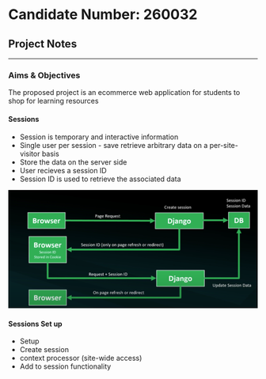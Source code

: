 # Candidate Number: 260032

## Project Notes

---

### Aims & Objectives

The proposed project is an ecommerce web application for students to shop for learning resources 

#### Sessions
- Session is temporary and interactive information
- Single user per session - save retrieve arbitrary data on a per-site-visitor basis
- Store the data on the server side 
- User recieves a session ID
- Session ID is used to retrieve the associated data

![Sessions](sessions.png)

#### Sessions Set up
- Setup 
- Create session
- context processor (site-wide access)
- Add to session functionality